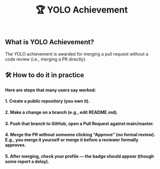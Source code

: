 <div align="center">

# 🏆 YOLO Achievement

</div>
<br>

## What is YOLO Achievement?
The YOLO achievement is awarded for merging a pull request without a code review (i.e., merging a PR directly).

## 🛠 How to do it in practice

#### Here are steps that many users say worked:

#### 1. Create a public repository (you own it). 

#### 2. Make a change on a branch (e.g., edit README.md). 

#### 3. Push that branch to GitHub, open a Pull Request against main/master. 

#### 4. Merge the PR without someone clicking “Approve” (no formal review). E.g., you merge it yourself or merge it before a reviewer formally approves. 

#### 5. After merging, check your profile — the badge should appear (though some report a delay).